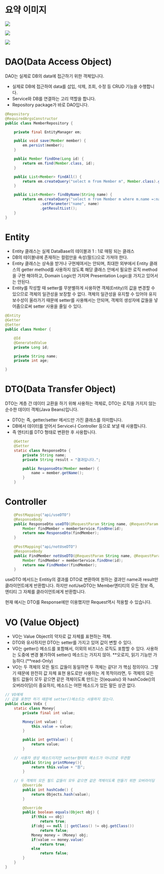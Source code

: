 # 요약 이미지

![](https://img1.daumcdn.net/thumb/R1280x0/?scode=mtistory2&fname=https%3A%2F%2Fblog.kakaocdn.net%2Fdn%2FYnl7L%2Fbtr7gQddR7P%2FutjuKtJOKONzCkXIEFVGk0%2Fimg.png)

![](https://user-images.githubusercontent.com/33862991/116250387-a46ec800-a7a8-11eb-8368-8e2df28225fa.png)

![](https://img1.daumcdn.net/thumb/R1280x0/?scode=mtistory2&fname=https%3A%2F%2Fblog.kakaocdn.net%2Fdn%2F4rSai%2Fbtr2DFsUAzZ%2FVkVOL8JMlT07zS3KiN2CL1%2Fimg.png)

# DAO(Data Access Object)

DAO는 실제로 DB의 data에 접근하기 위한 객체입니다.

- 실제로 DB에 접근하여 data를 삽입, 삭제, 조회, 수정 등 CRUD 기능을 수행합니다.
- Service와 DB를 연결하는 고리 역할을 합니다.
- Repository package가 바로 DAO입니다.

```java
@Repository
@RequiredArgsConstructor
public class MemberRepository {

    private final EntityManager em;

    public void save(Member member) {
        em.persist(member);
    }

    public Member findOne(Long id) {
        return em.find(Member.class, id);
    }

    public List<Member> findAll() {
        return em.createQuery("select m from Member m", Member.class).getResultList();
    }

    public List<Member> findByName(String name) {
        return em.createQuery("select m from Member m where m.name =:name", Member.class)
                .setParameter("name", name)
                .getResultList();
    }
}
```

# Entity
- Entity 클래스는 실제 DataBase의 테이블과 1 : 1로 매핑 되는 클래스
- DB의 테이블내에 존재하는 컬럼만을 속성(필드)으로 가져야 한다.
- Entity 클래스는 상속을 받거나 구현체여서는 안되며, 최대한 외부에서 Entity 클래스의 getter method를 사용하지 않도록 해당 클래스 안에서 필요한 로직 method을 구현 해야하고, Domain Logic만 가지며 Presentation Logic을 가지고 있어서는 안된다.
- Entity를 작성할 때 setter를 무분별하게 사용하면 객체(Entity)의 값을 변경할 수 있으므로 객체의 일관성을 보장할 수 없다.
  객체의 일관성을 유지할 수 있어야 유지 보수성이 올라가기 때문에 setter를 사용해서는 안되며, 객체의 생성자에 값들을 넣어줌으로써 setter 사용을 줄일 수 있다.

```java
@Entity
@Getter
@Setter
public class Member {

    @Id
    @GeneratedValue
    private Long id;

    private String name;
	private int age;

}
```

# DTO(Data Transfer Object)

DTO는 계층 간 데이터 교환을 하기 위해 사용하는 객체로, DTO는 로직을 가지지 않는 순수한 데이터 객체(Java Beans)입니다.

- DTO는 즉, getter/setter 메서드만 가진 클래스를 의미합니다.
- DB에서 데이터를 얻어서 Service나 Controller 등으로 보낼 때 사용합니다.
- 즉 엔티티를 DTO 형태로 변환한 후 사용합니다.
```java
    @Getter
    @Setter
    static class ResponseDto {
        private String name;
        private String result = "결과입니다.";

        public ResponseDto(Member member) {
            name = member.getName();
        }
    }
```

# Controller
```java
    @PostMapping("api/useDTO")
    @ResponseBody
    public ResponseDto useDTO(@RequestParam String name, @RequestParam Long id) {
    	Member findMember = memberService.findOne(id);
        return new ResponseDto(findMember);
    }
    
    @PostMapping("api/notUseDTO")
    @ResponseBody
    public FindMember notUseDTO(@RequestParam String name, @RequestParam Long id) {
        Member findMember = memberService.findOne(id);
        return new FindMember(findMember);
    }
```
useDTO 메서드는 Entitiy의 결과를 DTO로 변환하여 원하는 결과인 name과 result만 클라이언트에게 반환합니다. 하지만 notUseDTO는 Member엔티티의 모든 정보 즉, 엔티티 그 자체를 클라이언트에게 반환합니다.

현재 예시는 DTO를 Response에만 이용했지만 Request역시 적용할 수 있습니다. 

# VO (Value Object)

- VO는 Value Object의 약자로 값 자체를 표현하는 객체.
- DTO와 유사하지만 DTO는 setter를 가지고 있어 값이 변할 수 있다.
- VO는 getter() 메소드를 포함해서, 이외의 비즈니스 로직도 포함할 수 있다.
사용하는 도중에 변경 불가하여 setter() 메소드는 가지지 않아. **오로지, 읽기 기능만 가능하다.(**read-Only)
- VO는 두 객체의 모든 필드 값들이 동일하면 두 객체는 같다! 가 핵심 정의이다. 그렇기 때문에 완전히 값 자체 표현 용도로만 사용하는 게 목적이라면, 두 객체의 모든 필드 값들이 모두 같으면 같은 객체이도록 만드는 것(equals() 와 hashCode()의 오버라이딩)이 중요하지, 메소드는 어떤 메소드가 있든 말든 상관 없다.

```java
// VO예제
// 값을 표현만 하기 때문에 setter()메소드는 사용하지 않는다.
public class VoEx {
    static class Money{
        private final int value;

        Money(int value) {
            this.value = value;
        }

        public int getValue() {
            return value;
        }
				
	// 사용자 생성 메소드이지만 setter형태의 메소드가 아니므로 무관함
        public String printMoney(){
            return this.value + "원";
        }
					
	// 두 객체의 모든 필드 값들이 모두 같으면 같은 객체이도록 만들기 위한 오버라이딩
		@Override
        public int hashCode() {
            return Objects.hash(value);
        }

        @Override
        public boolean equals(Object obj) {
            if(this == obj)
                return true;
            if(obj == null || getClass() != obj.getClass())
                return false;
            Money money = (Money) obj;
            if(value == money.value)
                return true;
            else
                return false;
        }
    }
}
```
